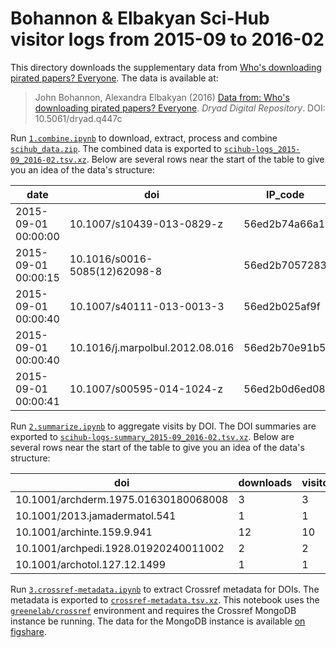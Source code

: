 # Bohannon & Elbakyan Sci-Hub visitor logs from 2015-09 to 2016-02

This directory downloads the supplementary data from [Who's downloading pirated papers? Everyone](https://doi.org/10.1126/science.352.6285.508).
The data is available at:

> John Bohannon, Alexandra Elbakyan (2016) [Data from: Who's downloading pirated papers? Everyone](https://doi.org/10.5061/dryad.q447c). _Dryad Digital Repository_. DOI: 10.5061/dryad.q447c

Run [`1.combine.ipynb`](1.combine.ipynb) to download, extract, process and combine [`scihub_data.zip`](https://doi.org/10.5061/dryad.q447c/1).
The combined data is exported to [`scihub-logs_2015-09_2016-02.tsv.xz`](scihub-logs_2015-09_2016-02.tsv.xz).
Below are several rows near the start of the table to give you an idea of the data's structure:

| date                | doi                             | IP_code       | country  | city        | latitude   | longitude   |
|---------------------|---------------------------------|---------------|----------|-------------|------------|-------------|
| 2015-09-01 00:00:00 | 10.1007/s10439-013-0829-z       | 56ed2b74a66a1 | Colombia | Medellín    | 6.2530408  | -75.5645737 |
| 2015-09-01 00:00:15 | 10.1016/s0016-5085(12)62098-8   | 56ed2b7057283 |          |             |            |             |
| 2015-09-01 00:00:40 | 10.1007/s40111-013-0013-3       | 56ed2b025af9f | Romania  | Cluj-Napoca | 46.7712101 | 23.6236353  |
| 2015-09-01 00:00:40 | 10.1016/j.marpolbul.2012.08.016 | 56ed2b70e91b5 | Taiwan   |             | 25.0378259 | 121.5212991 |
| 2015-09-01 00:00:41 | 10.1007/s00595-014-1024-z       | 56ed2b0d6ed08 | Egypt    |             | 30.0777469 | 31.2941069  |

Run [`2.summarize.ipynb`](2.summarize.ipynb) to aggregate visits by DOI.
The DOI summaries are exported to [`scihub-logs-summary_2015-09_2016-02.tsv.xz`](scihub-logs-summary_2015-09_2016-02.tsv.xz).
Below are several rows near the start of the table to give you an idea of the data's structure:

| doi                                  | downloads | visitors | countries | days | months |
|--------------------------------------|-----------|----------|-----------|------|--------|
| 10.1001/archderm.1975.01630180068008 | 3         | 3        | 2         | 3    | 2      |
| 10.1001/2013.jamadermatol.541        | 1         | 1        | 1         | 1    | 1      |
| 10.1001/archinte.159.9.941           | 12        | 10       | 9         | 12   | 4      |
| 10.1001/archpedi.1928.01920240011002 | 2         | 2        | 1         | 1    | 1      |
| 10.1001/archotol.127.12.1499         | 1         | 1        | 0         | 1    | 1      |

Run [`3.crossref-metadata.ipynb`](3.crossref-metadata.ipynb) to extract Crossref metadata for DOIs.
The metadata is exported to [`crossref-metadata.tsv.xz`](crossref-metadata.tsv.xz).
This notebook uses the [`greenelab/crossref`](https://github.com/greenelab/crossref/tree/dc4df4abcaf550ccc5a9a2757895238b22b46734) environment and requires the Crossref MongoDB instance be running.
The data for the MongoDB instance is available [on figshare](https://doi.org/10.6084/m9.figshare.4816720.v1).

